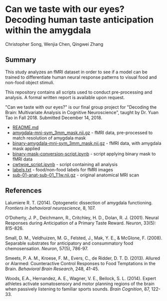 # Can we taste with our eyes? Decoding human taste anticipation within the amygdala
Christopher Song, Wenjia Chen, Qingwei Zhang


## Summary
This study analyzes an fMRI dataset in order to see if a model can be trained to differentiate human neural response patterns to visual food and non-food object stimuli.

This repository contains all scripts used to conduct pre-processing and analysis. A formal written report is available upon request.

"Can we taste with our eyes?" is our final group project for "Decoding the Brain: Multivariate Analysis in Cognitive Neuroscience", taught by Dr. Yuan Tao in Fall 2018. Submitted December 14, 2018.

 - [README.md](README.md)
 - [amygdala-mni-sym_3mm_mask.nii.gz](amygdala-mni-sym_3mm_mask.nii.gz) - fMRI data, pre-processed to match resolution of amygdala mask
 - [binary-amygdala-mni-sym_3mm_mask.nii.gz](binary-amygdala-mni-sym_3mm_mask.nii.gz) - fMRI data, with amygdala mask applied
 - [binary-mask-conversion-script.ipynb](binary-mask-conversion-script.ipynb) - script applying binary mask to fMRI data
 - [cwtwoe_script.ipynb](cwtwoe_script.ipynb) - script containing all analysis
 - [labels.txt](labels.txt) - food/non-food labels for fMRI images
 - [sub-01-anat-sub-01_T1w.nii.gz](sub-01-anat-sub-01_T1w.nii.gz) - original anatomical MRI scan

## References
Lalumiere R. T. (2014). Optogenetic dissection of amygdala functioning. *Frontiers in behavioral neuroscience*, 8, 107. 

O’Doherty, J. P., Deichmann, R., Critchley, H. D., Dolan, R. J. (2001). Neural Responses during Anticipation of a Primary Taste Reward. *Neuron*, 33(5): 815-826. 

Small, D. M., Veldhuizen, M. G., Felsted, J., Mak, Y. E., & McGlone, F. (2008). Separable substrates for anticipatory and consummatory food chemosensation. *Neuron*, 57(5), 786-97.

Smeets, P. A. M., Kroese, F. M., Evers, C., de Ridder, D. T. D. (2013). Allured or Alarmed: Counteractive Control Responses to Food Temptations in the Brain. *Behavioral Brain Research*, 248, 41-45.

Woods, E.A., Hernandez, A. E., Wagner, V. E., Beilock, S. L. (2014). Expert athletes activate somatosensory and motor planning regions of the brain when passively listening to familiar sports sounds. *Brain Cognition*, 87, 122-33.

